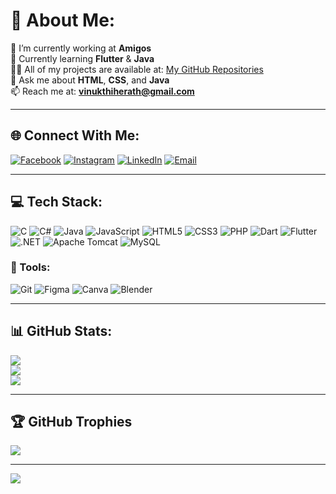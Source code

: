 # 💫 About Me:
🔭 I’m currently working at **Amigos**  
🌱 Currently learning **Flutter** & **Java**  
👨‍💻 All of my projects are available at: [My GitHub Repositories](https://github.com/Anjaboii?tab=repositories)  
💬 Ask me about **HTML**, **CSS**, and **Java**  
📫 Reach me at: **vinukthiherath@gmail.com**

---

## 🌐 Connect With Me:
[![Facebook](https://img.shields.io/badge/Facebook-%231877F2.svg?logo=Facebook&logoColor=white)](https://facebook.com/anjana.herath.94)  [![Instagram](https://img.shields.io/badge/Instagram-%23E4405F.svg?logo=Instagram&logoColor=white)](https://instagram.com/__.anja_boii.__)  [![LinkedIn](https://img.shields.io/badge/LinkedIn-%230077B5.svg?logo=linkedin&logoColor=white)](https://linkedin.com/in/anjanaherath03)  [![Email](https://img.shields.io/badge/Email-D14836?logo=gmail&logoColor=white)](mailto:vinukthiherath@gmail.com)

---

## 💻 Tech Stack:
![C](https://img.shields.io/badge/C-%2300599C.svg?style=flat&logo=c&logoColor=white)
![C#](https://img.shields.io/badge/C%23-%23239120.svg?style=flat&logo=csharp&logoColor=white)
![Java](https://img.shields.io/badge/Java-%23ED8B00.svg?style=flat&logo=openjdk&logoColor=white)
![JavaScript](https://img.shields.io/badge/JavaScript-%23323330.svg?style=flat&logo=javascript&logoColor=%23F7DF1E)
![HTML5](https://img.shields.io/badge/HTML5-%23E34F26.svg?style=flat&logo=html5&logoColor=white)
![CSS3](https://img.shields.io/badge/CSS3-%231572B6.svg?style=flat&logo=css3&logoColor=white)
![PHP](https://img.shields.io/badge/PHP-%23777BB4.svg?style=flat&logo=php&logoColor=white)
![Dart](https://img.shields.io/badge/Dart-%230175C2.svg?style=flat&logo=dart&logoColor=white)
![Flutter](https://img.shields.io/badge/Flutter-%2302569B.svg?style=flat&logo=flutter&logoColor=white)
![.NET](https://img.shields.io/badge/.NET-5C2D91?style=flat&logo=.net&logoColor=white)
![Apache Tomcat](https://img.shields.io/badge/Apache_Tomcat-%23F8DC75.svg?style=flat&logo=apache-tomcat&logoColor=black)
![MySQL](https://img.shields.io/badge/MySQL-4479A1.svg?style=flat&logo=mysql&logoColor=white)

### 🧰 Tools:
![Git](https://img.shields.io/badge/Git-%23F05033.svg?style=flat&logo=git&logoColor=white)
![Figma](https://img.shields.io/badge/Figma-%23F24E1E.svg?style=flat&logo=figma&logoColor=white)
![Canva](https://img.shields.io/badge/Canva-%2300C4CC.svg?style=flat&logo=canva&logoColor=white)
![Blender](https://img.shields.io/badge/Blender-%23F5792A.svg?style=flat&logo=blender&logoColor=white)

---

## 📊 GitHub Stats:
![](https://github-readme-stats.vercel.app/api?username=Anjaboii&theme=shadow_blue&hide_border=false&include_all_commits=false&count_private=true)<br/>
![](https://nirzak-streak-stats.vercel.app/?user=Anjaboii&theme=shadow_blue&hide_border=false)<br/>
![](https://github-readme-stats.vercel.app/api/top-langs/?username=Anjaboii&theme=shadow_blue&hide_border=false&layout=compact)

---

## 🏆 GitHub Trophies
![](https://github-profile-trophy.vercel.app/?username=Anjaboii&theme=dark&no-frame=false&no-bg=true&margin-w=4)

---

[![](https://visitcount.itsvg.in/api?id=Anjaboii&icon=0&color=1)](https://visitcount.itsvg.in)

<!-- Proudly created with GPRM ( https://gprm.itsvg.in ) -->

